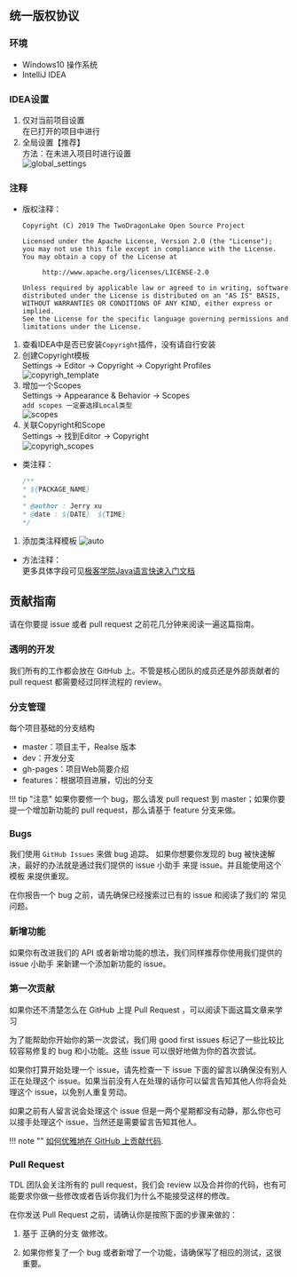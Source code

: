 ## 统一版权协议
### 环境
* Windows10 操作系统
* IntelliJ IDEA

### IDEA设置
1. 仅对当前项目设置  
     在已打开的项目中进行
2. 全局设置【推荐】  
     方法：在未进入项目时进行设置  
    ![global_settings](images/global_settings.png)
### 注释
* 版权注释：  

     ```
     Copyright (C) 2019 The TwoDragonLake Open Source Project

     Licensed under the Apache License, Version 2.0 (the "License");
     you may not use this file except in compliance with the License.
     You may obtain a copy of the License at

          http://www.apache.org/licenses/LICENSE-2.0

     Unless required by applicable law or agreed to in writing, software
     distributed under the License is distributed on an "AS IS" BASIS,
     WITHOUT WARRANTIES OR CONDITIONS OF ANY KIND, either express or implied.
     See the License for the specific language governing permissions and
     limitations under the License.
     ```

1. 查看IDEA中是否已安装`Copyright`插件，没有请自行安装  
2. 创建Copyright模板  
Settings -> Editor -> Copyright -> Copyright Profiles  
![copyrigh_template](images/copyrigh_template.png)
3. 增加一个Scopes  
Settings -> Appearance & Behavior -> Scopes  
`add scopes 一定要选择Local类型`  
![scopes](images/scopes.png)  
4. 关联Copyright和Scope  
Settings -> 找到Editor -> Copyright   
![copyrigh_scopes](images/copyrigh_scopes.png)

* 类注释：

     ```java
     /**
     * ${PACKAGE_NAME}
     *
     * @author : Jerry xu
     * @date : ${DATE}  ${TIME}
     */
     ```

1. 添加类注释模板
![auto](images/auto.png)

* 方法注释：  
更多具体字段可见[极客学院Java语言快速入门文档](http://wiki.jikexueyuan.com/project/java/documentation.html)  

## 贡献指南
请在你要提 issue 或者 pull request 之前花几分钟来阅读一遍这篇指南。

### 透明的开发
我们所有的工作都会放在 GitHub 上。不管是核心团队的成员还是外部贡献者的 pull request 都需要经过同样流程的 review。

### 分支管理
每个项目基础的分支结构

* master：项目主干，Realse 版本
* dev：开发分支
* gh-pages：项目Web简要介绍
* features：根据项目进展，切出的分支

!!! tip "注意"
    如果你要修一个 bug，那么请发 pull request 到 master；如果你要提一个增加新功能的 pull request，那么请基于 feature 分支来做。

### Bugs
我们使用 `GitHub Issues` 来做 bug 追踪。 如果你想要你发现的 bug 被快速解决，最好的办法就是通过我们提供的 issue 小助手 来提 issue。并且能使用这个 模板 来提供重现。

在你报告一个 bug 之前，请先确保已经搜索过已有的 issue 和阅读了我们的 常见问题。

### 新增功能
如果你有改进我们的 API 或者新增功能的想法，我们同样推荐你使用我们提供的 issue 小助手 来新建一个添加新功能的 issue。

### 第一次贡献
如果你还不清楚怎么在 GitHub 上提 Pull Request ，可以阅读下面这篇文章来学习

为了能帮助你开始你的第一次尝试，我们用 good first issues 标记了一些比较比较容易修复的 bug 和小功能。这些 issue 可以很好地做为你的首次尝试。

如果你打算开始处理一个 issue，请先检查一下 issue 下面的留言以确保没有别人正在处理这个 issue。如果当前没有人在处理的话你可以留言告知其他人你将会处理这个 issue，以免别人重复劳动。

如果之前有人留言说会处理这个 issue 但是一两个星期都没有动静，那么你也可以接手处理这个 issue，当然还是需要留言告知其他人。

!!! note ""
    [如何优雅地在 GitHub 上贡献代码](https://segmentfault.com/a/1190000000736629).

### Pull Request
TDL 团队会关注所有的 pull request，我们会 review 以及合并你的代码，也有可能要求你做一些修改或者告诉你我们为什么不能接受这样的修改。

在你发送 Pull Request 之前，请确认你是按照下面的步骤来做的：

1. 基于 正确的分支 做修改。

2. 如果你修复了一个 bug 或者新增了一个功能，请确保写了相应的测试，这很重要。